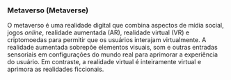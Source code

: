 ### Metaverso (Metaverse)

O metaverso é uma realidade digital que combina aspectos de mídia social, jogos _online_, realidade aumentada (AR), realidade virtual (VR) e criptomoedas para permitir que os usuários interajam virtualmente. A realidade aumentada sobrepõe elementos visuais, som e outras entradas sensoriais em configurações do mundo real para aprimorar a experiência do usuário. Em contraste, a realidade virtual é inteiramente virtual e aprimora as realidades ficcionais.